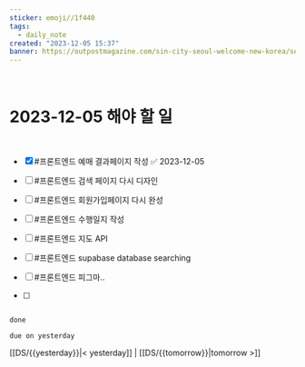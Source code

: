 ```yaml
---
sticker: emoji//1f440
tags:
  - daily_note
created: "2023-12-05 15:37"
banner: https://outpostmagazine.com/sin-city-seoul-welcome-new-korea/seoul-skyline-photo/
---
```


​

# 2023-12-05 해야 할 일

​
- [x] #프론트엔드  예매 결과페이지 작성 ✅ 2023-12-05
- [ ] #프론트엔드  검색 페이지 다시 디자인
- [ ] #프론트엔드  회원가입페이지 다시 완성 
- [ ] #프론트엔드  수행일지 작성



- [ ] #프론트엔드  지도 API
- [ ] #프론트엔드  supabase database searching
- [ ] #프론트엔드  피그마..
- [ ] 




```tasks

done

due on yesterday

```

[[DS/{{yesterday}}|< yesterday]] | [[DS/{{tomorrow}}|tomorrow >]]